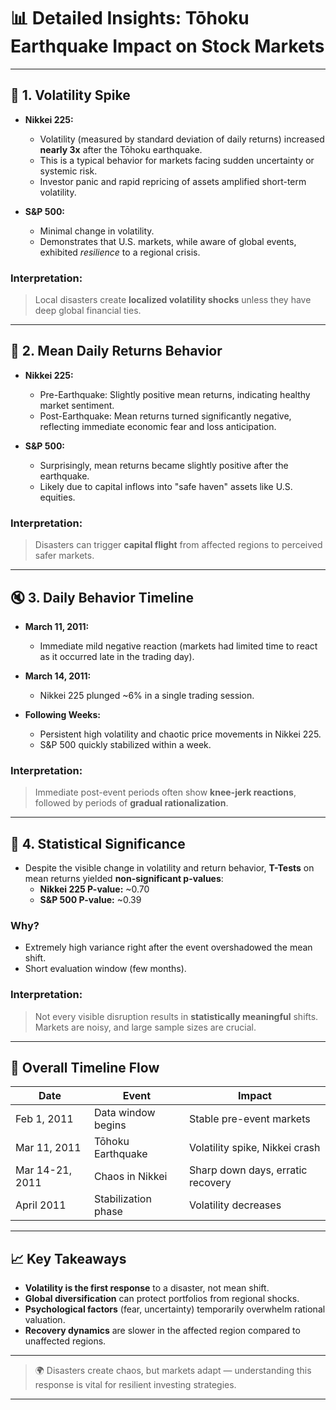 # 📊 Detailed Insights: Tōhoku Earthquake Impact on Stock Markets

---

## 🔬 1. Volatility Spike

- **Nikkei 225:**
  - Volatility (measured by standard deviation of daily returns) increased **nearly 3x** after the Tōhoku earthquake.
  - This is a typical behavior for markets facing sudden uncertainty or systemic risk.
  - Investor panic and rapid repricing of assets amplified short-term volatility.

- **S&P 500:**
  - Minimal change in volatility.
  - Demonstrates that U.S. markets, while aware of global events, exhibited *resilience* to a regional crisis.

### Interpretation:
> Local disasters create **localized volatility shocks** unless they have deep global financial ties.

---

## 🔢 2. Mean Daily Returns Behavior

- **Nikkei 225:**
  - Pre-Earthquake: Slightly positive mean returns, indicating healthy market sentiment.
  - Post-Earthquake: Mean returns turned significantly negative, reflecting immediate economic fear and loss anticipation.

- **S&P 500:**
  - Surprisingly, mean returns became slightly positive after the earthquake.
  - Likely due to capital inflows into "safe haven" assets like U.S. equities.

### Interpretation:
> Disasters can trigger **capital flight** from affected regions to perceived safer markets.

---

## 🔇 3. Daily Behavior Timeline

- **March 11, 2011:**
  - Immediate mild negative reaction (markets had limited time to react as it occurred late in the trading day).

- **March 14, 2011:**
  - Nikkei 225 plunged ~6% in a single trading session.

- **Following Weeks:**
  - Persistent high volatility and chaotic price movements in Nikkei 225.
  - S&P 500 quickly stabilized within a week.

### Interpretation:
> Immediate post-event periods often show **knee-jerk reactions**, followed by periods of **gradual rationalization**.

---

## 🔄 4. Statistical Significance

- Despite the visible change in volatility and return behavior, **T-Tests** on mean returns yielded **non-significant p-values**:
  - **Nikkei 225 P-value:** ~0.70
  - **S&P 500 P-value:** ~0.39

### Why?
- Extremely high variance right after the event overshadowed the mean shift.
- Short evaluation window (few months).

### Interpretation:
> Not every visible disruption results in **statistically meaningful** shifts. Markets are noisy, and large sample sizes are crucial.

---

## 📅 Overall Timeline Flow

| Date            | Event | Impact |
|-----------------|-------|--------|
| Feb 1, 2011     | Data window begins | Stable pre-event markets |
| Mar 11, 2011    | Tōhoku Earthquake | Volatility spike, Nikkei crash |
| Mar 14-21, 2011 | Chaos in Nikkei | Sharp down days, erratic recovery |
| April 2011      | Stabilization phase | Volatility decreases |

---

## 📈 Key Takeaways
- **Volatility is the first response** to a disaster, not mean shift.
- **Global diversification** can protect portfolios from regional shocks.
- **Psychological factors** (fear, uncertainty) temporarily overwhelm rational valuation.
- **Recovery dynamics** are slower in the affected region compared to unaffected regions.

---

> 🌍 Disasters create chaos, but markets adapt — understanding this response is vital for resilient investing strategies.

---


